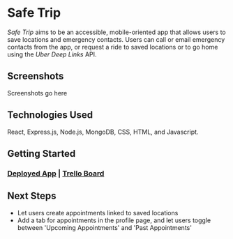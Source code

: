 # Safe Trip

_Safe Trip_ aims to be an accessible, mobile-oriented app that allows users to save locations and emergency contacts. Users can call or email emergency contacts from the app, or request a ride to saved locations or to go home using the _Uber Deep Links_ API.

## Screenshots
<p float="left">
    Screenshots go here
</p>


## Technologies Used
React, Express.js, Node.js, MongoDB, CSS, HTML, and Javascript.

## Getting Started
### [Deployed App](https://github.com/cjc027/Safe-Trip) | [Trello Board](https://trello.com/b/VfqjiuHf/sei-project-4)

## Next Steps
- Let users create appointments linked to saved locations
- Add a tab for appointments in the profile page, and let users toggle between 'Upcoming Appointments' and 'Past Appointments'
